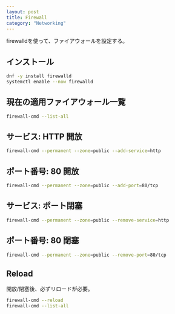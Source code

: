 ```yaml
---
layout: post
title: Firewall
category: "Networking"
---
```


firewalldを使って、ファイアウォールを設定する。

## インストール

```sh
dnf -y install firewalld
systemctl enable --now firewalld
```

## 現在の適用ファイアウォール一覧

```sh
firewall-cmd --list-all
```

## サービス: HTTP 開放

```sh
firewall-cmd --permanent --zone=public --add-service=http
```

## ポート番号: 80 開放

```sh
firewall-cmd --permanent --zone=public --add-port=80/tcp
```

## サービス: ポート閉塞

```sh
firewall-cmd --permanent --zone=public --remove-service=http
```

## ポート番号: 80 閉塞

```sh
firewall-cmd --permanent --zone=public --remove-port=80/tcp
```

## Reload

開放/閉塞後、必ずリロードが必要。

```sh
firewall-cmd --reload
firewall-cmd --list-all
```
